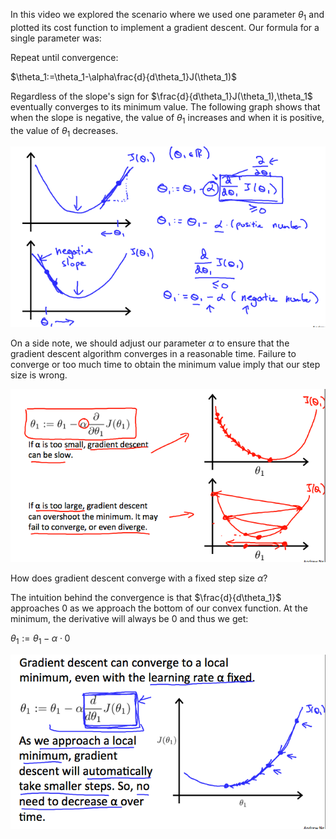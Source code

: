 
In this video we explored the scenario where we used one parameter $\theta_1$ and plotted its cost function to implement a gradient descent. Our formula for a single parameter was:

Repeat until convergence:

$\theta_1:=\theta_1-\alpha\frac{d}{d\theta_1}J(\theta_1)$

Regardless of the slope's sign for $\frac{d}{d\theta_1}J(\theta_1),\theta_1$ eventually converges to its minimum value. The following graph shows that when the slope is negative, the value of $\theta_1$ increases and when it is positive, the value of $\theta_1$ decreases.

![](images/Pasted%20image%2020220531130624%201.png)

On a side note, we should adjust our parameter $\alpha$ to ensure that the gradient descent algorithm converges in a reasonable time. Failure to converge or too much time to obtain the minimum value imply that our step size is wrong.

![](images/Pasted%20image%2020220531130657%201.png)

How does gradient descent converge with a fixed step size $\alpha$?

The intuition behind the convergence is that $\frac{d}{d\theta_1}$ approaches 0 as we approach the bottom of our convex function. At the minimum, the derivative will always be 0 and thus we get:

$\theta_1:=\theta_1-\alpha\cdot0$

![](images/Pasted%20image%2020220531130738%201.png)